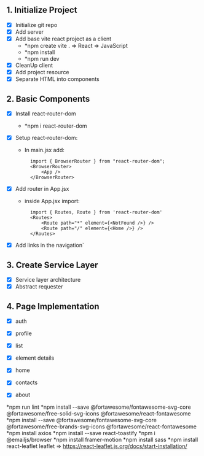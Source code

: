 ## 1. Initialize Project
- [x] Initialize git repo
- [x] Add server
- [x] Add base vite react project as a client 
    - *npm create vite . => React => JavaScript
    - *npm install
    - *npm run dev
- [x] CleanUp client
- [x] Add project resource
- [x] Separate HTML into components

## 2. Basic Components
- [x] Install react-router-dom 
    - *npm i react-router-dom 
- [x] Setup react-router-dom:
    * In main.jsx add:
     
            import { BrowserRouter } from "react-router-dom";
            <BrowserRouter>
                <App />
            </BrowserRouter> 


- [x] Add router in App.jsx
  
    * inside App.jsx import:
     
            import { Routes, Route } from 'react-router-dom'
            <Routes>
                <Route path="*" element={<NotFound />} />
                <Route path="/" element={<Home />} />
            </Routes>
- [x] Add links in the navigation`   
## 3. Create Service Layer
- [x] Service layer architecture
- [x] Abstract requester
## 4. Page Implementation
- [x] auth
- [x] profile
- [x] list
- [x] element details
- [x] home
- [x] contacts
- [x] about





*npm run lint
*npm install --save @fortawesome/fontawesome-svg-core @fortawesome/free-solid-svg-icons @fortawesome/react-fontawesome
*npm install --save @fortawesome/fontawesome-svg-core @fortawesome/free-brands-svg-icons @fortawesome/react-fontawesome
*npm install axios
*npm install --save react-toastify
*npm i @emailjs/browser
*npm install framer-motion
*npm install sass
*npm install react-leaflet leaflet => https://react-leaflet.js.org/docs/start-installation/

